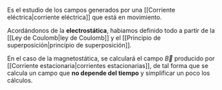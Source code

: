 
Es el estudio de los campos generados por una [[Corriente eléctrica|corriente eléctrica]] que está en movimiento. 

Acordándonos de la  **electrostática**, habiamos definido todo a partir de la [[Ley de Coulomb|ley de Coulomb]] y el [[Principio de superposición|principio de superposición]]. 

En el caso de la magnetostática, se calculará el campo $\vec{B}$ producido por [[Corriente estacionaria|corrientes estacionarias]], de tal forma que se calcula un campo que **no depende del tiempo** y simplificar un poco los cálculos. 
